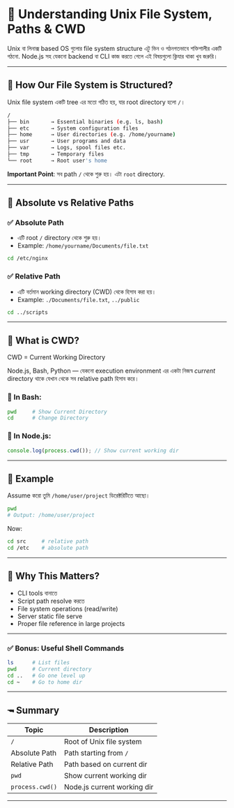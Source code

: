 # 📁 Understanding Unix File System, Paths & CWD

Unix বা লিনাক্স based OS গুলোর file system structure এটু ভিন ও গঠনগতভাবে শক্তিশালীর একটি গঠনো. Node.js সহ যেকনো backend বা CLI কাজ করতে গেলে এই বিষয়গুলো ক্লিযার থাকা খুব জরুরি।

---

## 🧱 How Our File System is Structured?

Unix file system একটি tree এর মতো গঠিত হয়, যার root directory হলো `/`।

```bash
/
├── bin       → Essential binaries (e.g. ls, bash)
├── etc       → System configuration files
├── home      → User directories (e.g. /home/yourname)
├── usr       → User programs and data
├── var       → Logs, spool files etc.
├── tmp       → Temporary files
└── root      → Root user's home
```

**Important Point**: সব path `/` থেকে শুরু হয়। এটা `root` directory.

---

## 🛚 Absolute vs Relative Paths

### ✅ Absolute Path

- এটি root `/` directory থেকে শুরু হয়।
- Example: `/home/yourname/Documents/file.txt`

```bash
cd /etc/nginx
```

### ✅ Relative Path

- এটি বর্তমান working directory (CWD) থেকে হিসাব করা হয়।
- Example: `./Documents/file.txt`, `../public`

```bash
cd ../scripts
```

---

## 📌 What is CWD?

CWD = Current Working Directory

Node.js, Bash, Python — যেকনো execution environment এর একটা নিজস্ব *current* directory থাকে যেখান থেকে সব relative path হিসাব করে।

### 📍 In Bash:

```bash
pwd     # Show Current Directory
cd      # Change Directory
```

### 📍 In Node.js:

```js
console.log(process.cwd()); // Show current working dir
```

---

## 🧪 Example

Assume করো তুমি `/home/user/project` ডিরেক্টরিটিতে আছো।

```bash
pwd
# Output: /home/user/project
```

Now:

```bash
cd src     # relative path
cd /etc    # absolute path
```

---

## 🧠 Why This Matters?

- CLI tools বানাতে
- Script path resolve করতে
- File system operations (read/write)
- Server static file serve
- Proper file reference in large projects

---

### ✅ Bonus: Useful Shell Commands

```bash
ls      # List files
pwd     # Current directory
cd ..   # Go one level up
cd ~    # Go to home dir
```

---

## 🖚 Summary

| Topic              | Description                         |
|--------------------|-------------------------------------|
| `/`                | Root of Unix file system            |
| Absolute Path      | Path starting from `/`              |
| Relative Path      | Path based on current dir           |
| `pwd`              | Show current working dir            |
| `process.cwd()`    | Node.js current working dir         |

---
